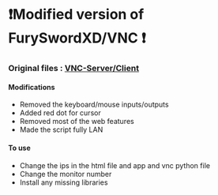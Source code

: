 # ❗Modified version of FurySwordXD/VNC ❗

### Original files : [VNC-Server/Client](https://github.com/FurySwordXD/VNC)
#### Modifications
- Removed the keyboard/mouse inputs/outputs
- Added red dot for cursor
- Removed most of the web features
- Made the script fully LAN

#### To use
- Change the ips in the html file and app and vnc python file
- Change the monitor number
- Install any missing libraries
